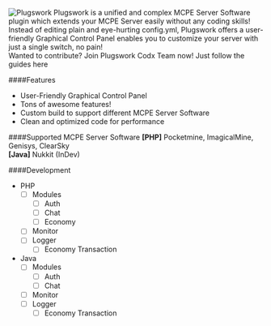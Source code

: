 ![Plugswork](https://github.com/deotern/Plugswork/blob/master/image/pw-github-cover.png)
Plugswork is a unified and complex MCPE Server Software plugin which extends your MCPE Server easily without any coding skills! Instead of editing plain and eye-hurting config.yml, Plugswork offers a user-friendly Graphical Control Panel enables you to customize your server with just a single switch, no pain!<br>
Wanted to contribute? Join Plugswork Codx Team now! Just follow the guides here

####Features
- User-Friendly Graphical Control Panel
- Tons of awesome features!
- Custom build to support different MCPE Server Software
- Clean and optimized code for performance

####Supported MCPE Server Software
**[PHP]** Pocketmine, ImagicalMine, Genisys, ClearSky<br>
**[Java]** Nukkit (InDev)

####Development
- PHP
  - [ ] Modules
    - [ ] Auth
    - [ ] Chat
    - [ ] Economy
  - [ ] Monitor
  - [ ] Logger
    - [ ] Economy Transaction
- Java
  - [ ] Modules
    - [ ] Auth
    - [ ] Chat
  - [ ] Monitor
  - [ ] Logger
    - [ ] Economy Transaction
